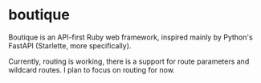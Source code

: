 # boutique

Boutique is an API-first Ruby web framework, inspired mainly by Python's FastAPI (Starlette, more specifically).

Currently, routing is working, there is a support for route parameters and wildcard routes. I plan to focus on routing for now.